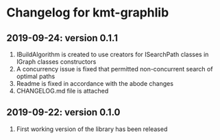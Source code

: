 # Changelog for kmt-graphlib

## 2019-09-24: version 0.1.1
1. IBuildAlgorithm is created to use creators for ISearchPath classes in IGraph classes constructors
2. A concurrency issue is fixed that permitted non-concurrent search of optimal paths
3. Readme is fixed in accordance with the abode changes
4. CHANGELOG.md file is attached

## 2019-09-22: version 0.1.0
1. First working version of the library has been released
